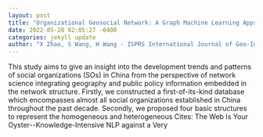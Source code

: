```yaml
--- 
layout: post 
title: "Organizational Geosocial Network: A Graph Machine Learning Approach Integrating Geographic and Public Policy Information for Studying the Development of Social " 
date: 2022-05-28 02:05:27 -0400 
categories: jekyll update 
author: "X Zhao, S Wang, H Wang - ISPRS International Journal of Geo-Information, 2022" 
--- 
```

This study aims to give an insight into the development trends and patterns of social organizations (SOs) in China from the perspective of network science integrating geography and public policy information embedded in the network structure. Firstly, we constructed a first-of-its-kind database which encompasses almost all social organizations established in China throughout the past decade. Secondly, we proposed four basic structures to represent the homogeneous and heterogeneous Cites: The Web Is Your Oyster--Knowledge-Intensive NLP against a Very